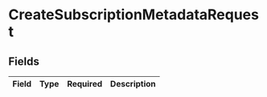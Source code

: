 # CreateSubscriptionMetadataRequest


## Fields

| Field       | Type        | Required    | Description |
| ----------- | ----------- | ----------- | ----------- |